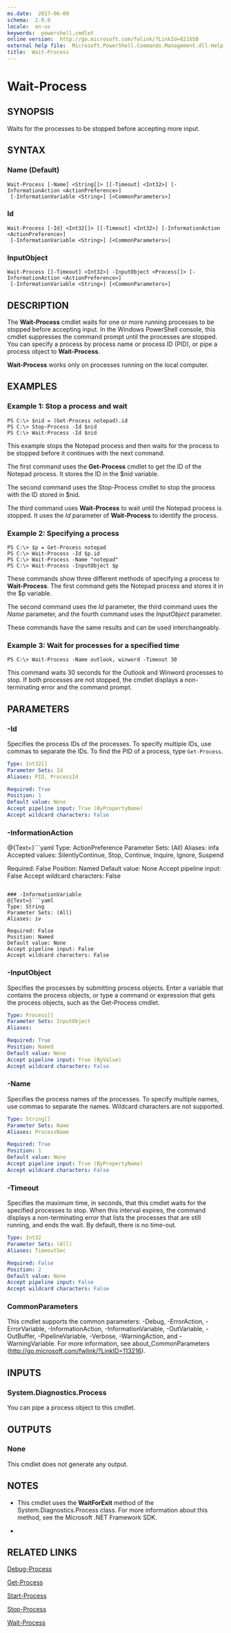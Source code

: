 ```yaml
---
ms.date:  2017-06-09
schema:  2.0.0
locale:  en-us
keywords:  powershell,cmdlet
online version:  http://go.microsoft.com/fwlink/?LinkId=821650
external help file:  Microsoft.PowerShell.Commands.Management.dll-Help.xml
title:  Wait-Process
---
```


# Wait-Process

## SYNOPSIS
Waits for the processes to be stopped before accepting more input.

## SYNTAX

### Name (Default)
```
Wait-Process [-Name] <String[]> [[-Timeout] <Int32>] [-InformationAction <ActionPreference>]
 [-InformationVariable <String>] [<CommonParameters>]
```

### Id
```
Wait-Process [-Id] <Int32[]> [[-Timeout] <Int32>] [-InformationAction <ActionPreference>]
 [-InformationVariable <String>] [<CommonParameters>]
```

### InputObject
```
Wait-Process [[-Timeout] <Int32>] -InputObject <Process[]> [-InformationAction <ActionPreference>]
 [-InformationVariable <String>] [<CommonParameters>]
```

## DESCRIPTION
The **Wait-Process** cmdlet waits for one or more running processes to be stopped before accepting input.
In the Windows PowerShell console, this cmdlet suppresses the command prompt until the processes are stopped.
You can specify a process by process name or process ID (PID), or pipe a process object to **Wait-Process**.

**Wait-Process** works only on processes running on the local computer.

## EXAMPLES

### Example 1: Stop a process and wait
```
PS C:\> $nid = (Get-Process notepad).id
PS C:\> Stop-Process -Id $nid
PS C:\> Wait-Process -Id $nid
```

This example stops the Notepad process and then waits for the process to be stopped before it continues with the next command.

The first command uses the **Get-Process** cmdlet to get the ID of the Notepad process.
It stores the ID in the $nid variable.

The second command uses the Stop-Process cmdlet to stop the process with the ID stored in $nid.

The third command uses **Wait-Process** to wait until the Notepad process is stopped.
It uses the *Id* parameter of **Wait-Process** to identify the process.

### Example 2: Specifying a process
```
PS C:\> $p = Get-Process notepad
PS C:\> Wait-Process -Id $p.id
PS C:\> Wait-Process -Name "notepad"
PS C:\> Wait-Process -InputObject $p
```

These commands show three different methods of specifying a process to **Wait-Process**.
The first command gets the Notepad process and stores it in the $p variable.

The second command uses the *Id* parameter, the third command uses the *Name* parameter, and the fourth command uses the *InputObject* parameter.

These commands have the same results and can be used interchangeably.

### Example 3: Wait for processes for a specified time
```
PS C:\> Wait-Process -Name outlook, winword -Timeout 30
```

This command waits 30 seconds for the Outlook and Winword processes to stop.
If both processes are not stopped, the cmdlet displays a non-terminating error and the command prompt.

## PARAMETERS

### -Id
Specifies the process IDs of the processes.
To specify multiple IDs, use commas to separate the IDs.
To find the PID of a process, type `Get-Process`.

```yaml
Type: Int32[]
Parameter Sets: Id
Aliases: PID, ProcessId

Required: True
Position: 1
Default value: None
Accept pipeline input: True (ByPropertyName)
Accept wildcard characters: False
```

### -InformationAction
@{Text=}```yaml
Type: ActionPreference
Parameter Sets: (All)
Aliases: infa
Accepted values: SilentlyContinue, Stop, Continue, Inquire, Ignore, Suspend

Required: False
Position: Named
Default value: None
Accept pipeline input: False
Accept wildcard characters: False
```

### -InformationVariable
@{Text=}```yaml
Type: String
Parameter Sets: (All)
Aliases: iv

Required: False
Position: Named
Default value: None
Accept pipeline input: False
Accept wildcard characters: False
```

### -InputObject
Specifies the processes by submitting process objects.
Enter a variable that contains the process objects, or type a command or expression that gets the process objects, such as the Get-Process cmdlet.

```yaml
Type: Process[]
Parameter Sets: InputObject
Aliases: 

Required: True
Position: Named
Default value: None
Accept pipeline input: True (ByValue)
Accept wildcard characters: False
```

### -Name
Specifies the process names of the processes.
To specify multiple names, use commas to separate the names.
Wildcard characters are not supported.

```yaml
Type: String[]
Parameter Sets: Name
Aliases: ProcessName

Required: True
Position: 1
Default value: None
Accept pipeline input: True (ByPropertyName)
Accept wildcard characters: False
```

### -Timeout
Specifies the maximum time, in seconds, that this cmdlet waits for the specified processes to stop.
When this interval expires, the command displays a non-terminating error that lists the processes that are still running, and ends the wait.
By default, there is no time-out.

```yaml
Type: Int32
Parameter Sets: (All)
Aliases: TimeoutSec

Required: False
Position: 2
Default value: None
Accept pipeline input: False
Accept wildcard characters: False
```

### CommonParameters
This cmdlet supports the common parameters: -Debug, -ErrorAction, -ErrorVariable, -InformationAction, -InformationVariable, -OutVariable, -OutBuffer, -PipelineVariable, -Verbose, -WarningAction, and -WarningVariable. For more information, see about_CommonParameters (http://go.microsoft.com/fwlink/?LinkID=113216).

## INPUTS

### System.Diagnostics.Process
You can pipe a process object to this cmdlet.

## OUTPUTS

### None
This cmdlet does not generate any output.

## NOTES
* This cmdlet uses the **WaitForExit** method of the System.Diagnostics.Process class. For more information about this method, see the Microsoft .NET Framework SDK.

*

## RELATED LINKS

[Debug-Process](Debug-Process.md)

[Get-Process](Get-Process.md)

[Start-Process](Start-Process.md)

[Stop-Process](Stop-Process.md)

[Wait-Process](Wait-Process.md)

